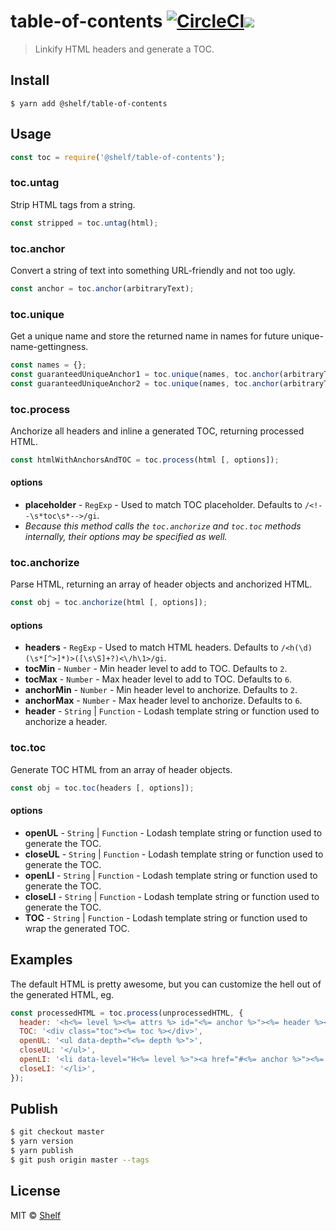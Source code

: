 # table-of-contents [![CircleCI](https://circleci.com/gh/shelfio/table-of-contents/tree/master.svg?style=svg)](https://circleci.com/gh/shelfio/table-of-contents/tree/master)![](https://img.shields.io/badge/code_style-prettier-ff69b4.svg)

> Linkify HTML headers and generate a TOC.

## Install

```
$ yarn add @shelf/table-of-contents
```

## Usage

```js
const toc = require('@shelf/table-of-contents');
```

### toc.untag

Strip HTML tags from a string.

```js
const stripped = toc.untag(html);
```

### toc.anchor

Convert a string of text into something URL-friendly and not too ugly.

```js
const anchor = toc.anchor(arbitraryText);
```

### toc.unique

Get a unique name and store the returned name in names for future unique-name-gettingness.

```js
const names = {};
const guaranteedUniqueAnchor1 = toc.unique(names, toc.anchor(arbitraryText));
const guaranteedUniqueAnchor2 = toc.unique(names, toc.anchor(arbitraryText));
```

### toc.process

Anchorize all headers and inline a generated TOC, returning processed HTML.

```js
const htmlWithAnchorsAndTOC = toc.process(html [, options]);
```

#### options

- **placeholder** - `RegExp` - Used to match TOC placeholder. Defaults to `/<!--\s*toc\s*-->/gi`.
- _Because this method calls the `toc.anchorize` and `toc.toc` methods internally, their options may be specified as well._

### toc.anchorize

Parse HTML, returning an array of header objects and anchorized HTML.

```js
const obj = toc.anchorize(html [, options]);
```

#### options

- **headers** - `RegExp` - Used to match HTML headers. Defaults to `/<h(\d)(\s*[^>]*)>([\s\S]+?)<\/h\1>/gi`.
- **tocMin** - `Number` - Min header level to add to TOC. Defaults to `2`.
- **tocMax** - `Number` - Max header level to add to TOC. Defaults to `6`.
- **anchorMin** - `Number` - Min header level to anchorize. Defaults to `2`.
- **anchorMax** - `Number` - Max header level to anchorize. Defaults to `6`.
- **header** - `String` | `Function` - Lodash template string or function used to anchorize a header.

### toc.toc

Generate TOC HTML from an array of header objects.

```js
const obj = toc.toc(headers [, options]);
```

#### options

- **openUL** - `String` | `Function` - Lodash template string or function used to generate the TOC.
- **closeUL** - `String` | `Function` - Lodash template string or function used to generate the TOC.
- **openLI** - `String` | `Function` - Lodash template string or function used to generate the TOC.
- **closeLI** - `String` | `Function` - Lodash template string or function used to generate the TOC.
- **TOC** - `String` | `Function` - Lodash template string or function used to wrap the generated TOC.

## Examples

The default HTML is pretty awesome, but you can customize the hell out of the generated HTML, eg.

```js
const processedHTML = toc.process(unprocessedHTML, {
  header: '<h<%= level %><%= attrs %> id="<%= anchor %>"><%= header %></h<%= level %>>',
  TOC: '<div class="toc"><%= toc %></div>',
  openUL: '<ul data-depth="<%= depth %>">',
  closeUL: '</ul>',
  openLI: '<li data-level="H<%= level %>"><a href="#<%= anchor %>"><%= text %></a>',
  closeLI: '</li>',
});
```

## Publish

```sh
$ git checkout master
$ yarn version
$ yarn publish
$ git push origin master --tags
```

## License

MIT © [Shelf](https://shelf.io)
